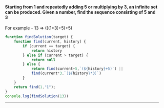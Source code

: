 
#### Starting from 1 and repeatedly adding 5 or multiplying by 3, an infinite set can be produced. Given a number, find the sequence consisting of 5 and 3

For example - 13 => (((1*3)+5)+5)

```javascript
function findSolution(target) {
    function find(current, history) {
        if (current == target) {
            return history
        } else if (current > target) {
            return null
        } else {
            return find(current+5,`(${history}+5)`) || 
            find(current*3,`(${history}*3)`)
        }
    }
    return find(1,"1");
}
console.log(findSolution(13))
````
---